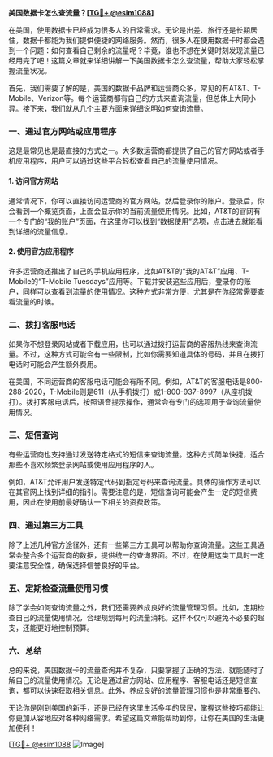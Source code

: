 **美国数据卡怎么查流量？[[TG💪+ @esim1088](https://t.me/s/esim1088)]**

在美国，使用数据卡已经成为很多人的日常需求。无论是出差、旅行还是长期居住，数据卡都能为我们提供便捷的网络服务。然而，很多人在使用数据卡时都会遇到一个问题：如何查看自己剩余的流量呢？毕竟，谁也不想在关键时刻发现流量已经用完了吧！这篇文章就来详细讲解一下美国数据卡怎么查流量，帮助大家轻松掌握流量状况。

首先，我们需要了解的是，美国的数据卡品牌和运营商众多，常见的有AT&T、T-Mobile、Verizon等。每个运营商都有自己的方式来查询流量，但总体上大同小异。接下来，我们就从几个主要方面来详细说明如何查询流量。

### 一、通过官方网站或应用程序

这是最常见也是最直接的方式之一。大多数运营商都提供了自己的官方网站或者手机应用程序，用户可以通过这些平台轻松查看自己的流量使用情况。

#### 1. 访问官方网站

通常情况下，你可以直接访问运营商的官方网站，然后登录你的账户。登录后，你会看到一个概览页面，上面会显示你的当前流量使用情况。比如，AT&T的官网有一个专门的“我的账户”页面，在这里你可以找到“数据使用”选项，点击进去就能看到详细的流量信息。

#### 2. 使用官方应用程序

许多运营商还推出了自己的手机应用程序，比如AT&T的“我的AT&T”应用、T-Mobile的“T-Mobile Tuesdays”应用等。下载并安装这些应用后，登录你的账户，同样可以查看到流量的使用情况。这种方式非常方便，尤其是在你经常需要查看流量的时候。

### 二、拨打客服电话

如果你不想登录网站或者下载应用，也可以通过拨打运营商的客服热线来查询流量。不过，这种方式可能会有一些限制，比如你需要知道具体的号码，并且在拨打电话时可能会产生额外费用。

在美国，不同运营商的客服电话可能会有所不同。例如，AT&T的客服电话是800-288-2020，T-Mobile则是611（从手机拨打）或1-800-937-8997（从座机拨打）。拨打客服电话后，按照语音提示操作，通常会有专门的选项用于查询流量使用情况。

### 三、短信查询

有些运营商也支持通过发送特定格式的短信来查询流量。这种方式简单快捷，适合那些不喜欢频繁登录网站或使用应用程序的人。

例如，AT&T允许用户发送特定代码到指定号码来查询流量。具体的操作方法可以在其官网上找到详细的指引。需要注意的是，短信查询可能会产生一定的短信费用，因此在使用前最好确认一下相关的资费政策。

### 四、通过第三方工具

除了上述几种官方途径外，还有一些第三方工具可以帮助你查询流量。这些工具通常会整合多个运营商的数据，提供统一的查询界面。不过，在使用这类工具时一定要注意安全性，确保选择信誉良好的平台。

### 五、定期检查流量使用习惯

除了学会如何查询流量之外，我们还需要养成良好的流量管理习惯。比如，定期检查自己的流量使用情况，合理规划每月的流量消耗。这样不仅可以避免不必要的超支，还能更好地控制预算。

### 六、总结

总的来说，美国数据卡的流量查询并不复杂，只要掌握了正确的方法，就能随时了解自己的流量使用情况。无论是通过官方网站、应用程序、客服电话还是短信查询，都可以快速获取相关信息。此外，养成良好的流量管理习惯也是非常重要的。

无论你是刚到美国的新手，还是已经在这里生活多年的居民，掌握这些技巧都能让你更加从容地应对各种网络需求。希望这篇文章能帮助到你，让你在美国的生活更加便利！

[[TG💪+ @esim1088](https://t.me/s/esim1088) ![Image](https://i.postimg.cc/4NQfJmqS/Snipaste-2025-05-13-00-14-12.png)]